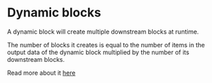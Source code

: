 # Dynamic blocks

A dynamic block will create multiple downstream blocks at runtime.

The number of blocks it creates is equal to the number of items in the output data of the dynamic block multiplied by the number of its downstream blocks.

Read more about it [here](htpps://docs.mage.ai/design/blocks/dynamic-blocks)